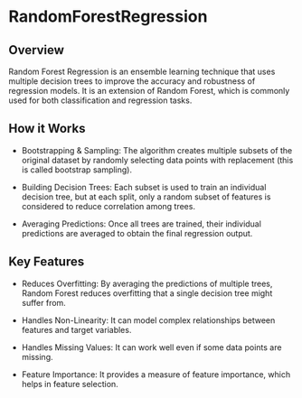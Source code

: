 # RandomForestRegression

## Overview

Random Forest Regression is an ensemble learning technique that uses multiple decision trees to improve the accuracy and robustness of regression models. It is an extension of Random Forest, which is commonly used for both classification and regression tasks.


## How it Works

- Bootstrapping & Sampling: The algorithm creates multiple subsets of the original dataset by randomly selecting data points with replacement (this is called bootstrap sampling).

- Building Decision Trees: Each subset is used to train an individual decision tree, but at each split, only a random subset of features is considered to reduce correlation among trees.

- Averaging Predictions: Once all trees are trained, their individual predictions are averaged to obtain the final regression output.

## Key Features

- Reduces Overfitting: By averaging the predictions of multiple trees, Random Forest reduces overfitting that a single decision tree might suffer from.

- Handles Non-Linearity: It can model complex relationships between features and target variables.

- Handles Missing Values: It can work well even if some data points are missing.

- Feature Importance: It provides a measure of feature importance, which helps in feature selection.
